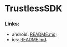 # TrustlessSDK

### Links:

- android: [README.md](https://github.com/staqio/trustless-sdk-docs/blob/main/android/README.md);
- ios: [README.md](https://github.com/staqio/trustless-sdk-docs/blob/main/ios/README.md).
